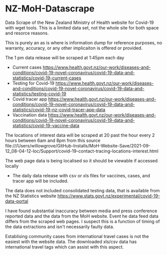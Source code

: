 # NZ-MoH-Datascrape
Data Scrape of the New Zealand Ministry of Health website for Covid-19 with wget tools. This is a limited data set, not the whole site for both space and resorce reasons.

This is purely an as is where is information dump for reference purposes, no warranty, accuracy, or any other implicaiton is offered or provided.

The 1 pm data release will be scraped at 1:45pm each day
* Current cases https://www.health.govt.nz/our-work/diseases-and-conditions/covid-19-novel-coronavirus/covid-19-data-and-statistics/covid-19-current-cases
* Testing for Covid-19 https://www.health.govt.nz/our-work/diseases-and-conditions/covid-19-novel-coronavirus/covid-19-data-and-statistics/testing-covid-19
* Covid tracer app https://www.health.govt.nz/our-work/diseases-and-conditions/covid-19-novel-coronavirus/covid-19-data-and-statistics/covid-19-nz-covid-tracer-app-data
* Vaccination data https://www.health.govt.nz/our-work/diseases-and-conditions/covid-19-novel-coronavirus/covid-19-data-and-statistics/covid-19-vaccine-data

The locations of interest data will be scraped at 20 past the hour every 2 hours between 6am and 8pm from this source file:///Users/willowgrove/GitHub-Installs/MoH-Website-Save/2021-09-12_08-04-12-loc/Support/covid-19-contact-tracing-locations-interest.html

The web page data is being localised so it should be viewable if accessed locally
* The daily data release with csv or xls files for vaccines, cases, and tracer app will be included.

The data does not included consolidated testing data, that is available from the NZ Statistics website https://www.stats.govt.nz/experimental/covid-19-data-portal

I have found substantial inaccuracy between media and press conference reported data and the data from the MoH website. Event he data feed data differs from the scraped web pages. I suspect this is a function of timing of the data extractions and isn't necessarily faulty data.

Establising community cases from international travel cases is not the easiest with the website data. The downloaded xls/csv data has international travel tags which can assist with this aspect.
